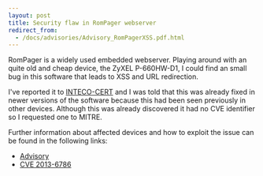 ```yaml
---
layout: post
title: Security flaw in RomPager webserver
redirect_from:
  - /docs/advisories/Advisory_RomPagerXSS.pdf.html
---
```


RomPager is a widely used embedded webserver. Playing around with an quite old and cheap device, the ZyXEL P-660HW-D1, I could find an small bug in this software that leads to XSS and URL redirection.

I've reported it to [INTECO-CERT](http://cert.inteco.es/) and I was told that this was already fixed in newer versions of the software because this had been seen previously in other devices. Although this was already discovered it had no CVE identifier so I requested one to MITRE.

Further information about affected devices and how to exploit the issue can be found in the following links:  

* [Advisory](2014-05-18_Advisory_RomPagerXSS.pdf)
* [CVE 2013-6786](http://cve.mitre.org/cgi-bin/cvename.cgi?name=2013-6786)
